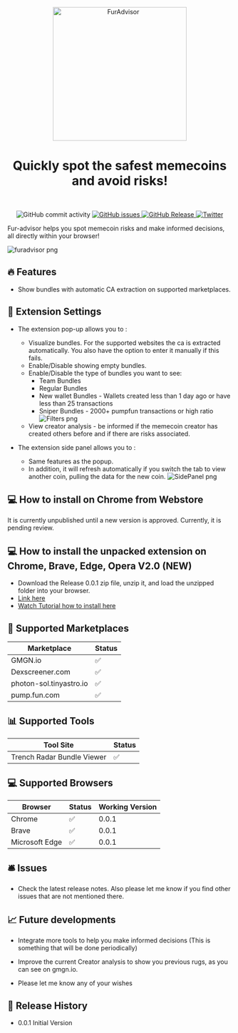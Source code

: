 <div align="center">
  <br>
  <img alt="FurAdvisor" src="https://raw.githubusercontent.com/MathFrank99/FurAdvisor-Releases/master/images/logo.png" width="300px">
  <h1> Quickly spot the safest memecoins and avoid risks!</h1>

</div>
<br>
<p align="center">
  <img src="https://img.shields.io/github/commit-activity/w/MathFrank99/FurAdvisor-Releases" alt="GitHub commit activity">
  <a href="https://github.com/MathFrank99/FurAdvisor-Releases/issues">
    <img src="https://img.shields.io/github/issues/MathFrank99/FurAdvisor-Releases" alt="GitHub issues">
  </a>
  <a href="https://github.com/MathFrank99/FurAdvisor-Releases/releases">
    <img src="https://img.shields.io/github/v/release/MathFrank99/FurAdvisor-Releases.svg?style=flat" alt="GitHub Release">
  </a>
  <a href="https://twitter.com/fur_nancial_dog">
    <img src="https://img.shields.io/twitter/follow/fur_nancial_dog?label=Follow&style=social" alt="Twitter">
  </a>
</p>

Fur-advisor helps you spot memecoin risks and make informed decisions, all directly within your browser!

![furadvisor png](images/furadvisor.png)

## 🔥 Features

- Show bundles with automatic CA extraction on supported marketplaces.

## 📖 Extension Settings

- The extension pop-up allows you to :
  - Visualize bundles. For the supported websites the ca is extracted automatically. You also have the option to enter it manually if this fails.
  - Enable/Disable showing empty bundles.
  - Enable/Disable the type of bundles you want to see:
    - Team Bundles
    - Regular Bundles
    - New wallet Bundles - Wallets created less than 1 day ago or have less than 25 transactions
    - Sniper Bundles - 2000+ pumpfun transactions or high ratio
    ![Filters png](images/Filters.png)
  - View creator analysis - be informed if the memecoin creator has created others before and if there are risks associated.

- The extension side panel allows you to :
  - Same features as the popup.
  - In addition, it will refresh automatically if you switch the tab to view another coin, pulling the data for the new coin.
    ![SidePanel png](images/SidePanel.png)

## 💻 How to install on Chrome from Webstore

It is currently unpublished until a new version is approved. Currently, it is pending review.

## 💻 How to install the unpacked extension on Chrome, Brave, Edge, Opera V2.0 (NEW)

- Download the Release 0.0.1 zip file, unzip it, and load the unzipped folder into your browser.
- <a href="https://github.com/MathFrank99/FurAdvisor-Releases/releases/tag/Release0.0.1
">Link here</a>
- <a href="https://www.youtube.com/watch?v=oswjtLwCUqg
">Watch Tutorial how to install here</a>

## 🏦 Supported Marketplaces

| Marketplace               | Status |
| ------------------------- | ------ |
| GMGN.io                   | ✅     |
| Dexscreener.com           | ✅     |
| photon-sol.tinyastro.io   | ✅     |
| pump.fun.com              | ✅     |

## 📊 Supported Tools

| Tool Site                   | Status |
| --------------------------- | ------ |
| Trench Radar Bundle Viewer  | ✅     |

## 💻 Supported Browsers

| Browser         | Status | Working Version |
| --------------- | ------ | --------------  |
| Chrome          | ✅     | 0.0.1           |
| Brave           | ✅     | 0.0.1           |
| Microsoft Edge  | ✅     | 0.0.1           |

## 🛎️ Issues

- Check the latest release notes. Also please let me know if you find other issues that are not mentioned there. 

## 📈 Future developments

- Integrate more tools to help you make informed decisions (This is something that will be done periodically)

- Improve the current Creator analysis to show you previous rugs, as you can see on gmgn.io.

- Please let me know any of your wishes

## 🎯 Release History

- 0.0.1 Initial Version

